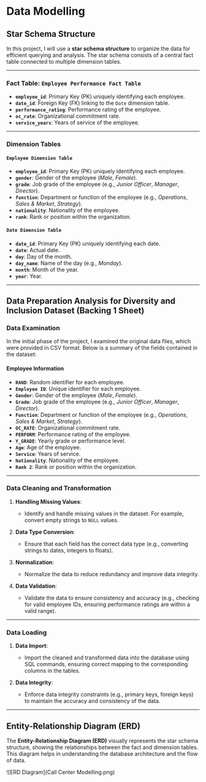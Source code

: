 # Data Modelling 

## Star Schema Structure

In this project, I will use a **star schema structure** to organize the data for efficient querying and analysis. The star schema consists of a central fact table connected to multiple dimension tables.

---

### Fact Table: `Employee Performance Fact Table`

- **`employee_id`**: Primary Key (PK) uniquely identifying each employee.
- **`date_id`**: Foreign Key (FK) linking to the `Date` dimension table.
- **`performance_rating`**: Performance rating of the employee.
- **`oc_rate`**: Organizational commitment rate.
- **`service_years`**: Years of service of the employee.

---

### Dimension Tables

#### `Employee Dimension Table`

- **`employee_id`**: Primary Key (PK) uniquely identifying each employee.
- **`gender`**: Gender of the employee (*Male*, *Female*).
- **`grade`**: Job grade of the employee (e.g., *Junior Officer*, *Manager*, *Director*).
- **`function`**: Department or function of the employee (e.g., *Operations*, *Sales & Market*, *Strategy*).
- **`nationality`**: Nationality of the employee.
- **`rank`**: Rank or position within the organization.

#### `Date Dimension Table`

- **`date_id`**: Primary Key (PK) uniquely identifying each date.
- **`date`**: Actual date.
- **`day`**: Day of the month.
- **`day_name`**: Name of the day (e.g., *Monday*).
- **`month`**: Month of the year.
- **`year`**: Year.

---

## Data Preparation Analysis for Diversity and Inclusion Dataset (Backing 1 Sheet)

### Data Examination

In the initial phase of the project, I examined the original data files, which were provided in CSV format. Below is a summary of the fields contained in the dataset:

#### Employee Information

- **`RAND`**: Random identifier for each employee.
- **`Employee ID`**: Unique identifier for each employee.
- **`Gender`**: Gender of the employee (*Male*, *Female*).
- **`Grade`**: Job grade of the employee (e.g., *Junior Officer*, *Manager*, *Director*).
- **`Function`**: Department or function of the employee (e.g., *Operations*, *Sales & Market*, *Strategy*).
- **`OC_RATE`**: Organizational commitment rate.
- **`PERFORM`**: Performance rating of the employee.
- **`Y_GRADE`**: Yearly grade or performance level.
- **`Age`**: Age of the employee.
- **`Service`**: Years of service.
- **`Nationality`**: Nationality of the employee.
- **`Rank 2`**: Rank or position within the organization.

---

### Data Cleaning and Transformation

1. **Handling Missing Values**:  
   - Identify and handle missing values in the dataset. For example, convert empty strings to `NULL` values.

2. **Data Type Conversion**:  
   - Ensure that each field has the correct data type (e.g., converting strings to dates, integers to floats).

3. **Normalization**:  
   - Normalize the data to reduce redundancy and improve data integrity.

4. **Data Validation**:  
   - Validate the data to ensure consistency and accuracy (e.g., checking for valid employee IDs, ensuring performance ratings are within a valid range).

---

### Data Loading

1. **Data Import**:  
   - Import the cleaned and transformed data into the database using SQL commands, ensuring correct mapping to the corresponding columns in the tables.

2. **Data Integrity**:  
   - Enforce data integrity constraints (e.g., primary keys, foreign keys) to maintain the accuracy and consistency of the data.

---

## Entity-Relationship Diagram (ERD)

The **Entity-Relationship Diagram (ERD)** visually represents the star schema structure, showing the relationships between the fact and dimension tables. This diagram helps in understanding the database architecture and the flow of data.

![ERD Diagram](Call Center Modelling.png) 
